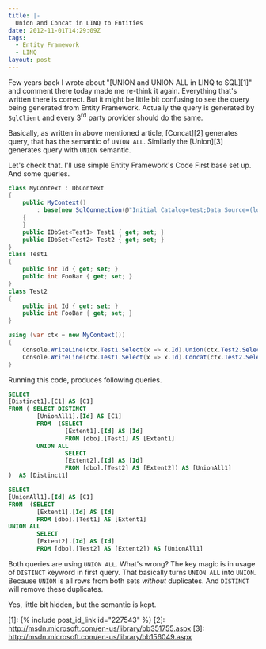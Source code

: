 ```yaml
---
title: |-
  Union and Concat in LINQ to Entities
date: 2012-11-01T14:29:09Z
tags:
  - Entity Framework
  - LINQ
layout: post
---
```

Few years back I wrote about "[UNION and UNION ALL in LINQ to SQL][1]" and comment there today made me re-think it again. Everything that's written there is correct. But it might be little bit confusing to see the query being generated from Entity Framework. Actually the query is generated by `SqlClient` and every 3<sup>rd</sup> party provider should do the same.

Basically, as written in above mentioned article, [Concat][2] generates query, that has the semantic of `UNION ALL`. Similarly the [Union][3] generates query with `UNION` semantic.

Let's check that. I'll use simple Entity Framework's Code First base set up. And some queries.

```csharp
class MyContext : DbContext
{
	public MyContext()
		: base(new SqlConnection(@"Initial Catalog=test;Data Source=(localdb)\mssql;Integrated Security=True;Pooling=false;"), true)
	{
	}
	public IDbSet<Test1> Test1 { get; set; }
	public IDbSet<Test2> Test2 { get; set; }
}
class Test1
{
	public int Id { get; set; }
	public int FooBar { get; set; }
}
class Test2
{
	public int Id { get; set; }
	public int FooBar { get; set; }
}
```

```csharp
using (var ctx = new MyContext())
{
	Console.WriteLine(ctx.Test1.Select(x => x.Id).Union(ctx.Test2.Select(x => x.Id)).ToString());
	Console.WriteLine(ctx.Test1.Select(x => x.Id).Concat(ctx.Test2.Select(x => x.Id)).ToString());
}
```

Running this code, produces following queries.

```sql
SELECT
[Distinct1].[C1] AS [C1]
FROM ( SELECT DISTINCT
        [UnionAll1].[Id] AS [C1]
        FROM  (SELECT
                [Extent1].[Id] AS [Id]
                FROM [dbo].[Test1] AS [Extent1]
        UNION ALL
                SELECT
                [Extent2].[Id] AS [Id]
                FROM [dbo].[Test2] AS [Extent2]) AS [UnionAll1]
)  AS [Distinct1]
```

```sql
SELECT
[UnionAll1].[Id] AS [C1]
FROM  (SELECT
        [Extent1].[Id] AS [Id]
        FROM [dbo].[Test1] AS [Extent1]
UNION ALL
        SELECT
        [Extent2].[Id] AS [Id]
        FROM [dbo].[Test2] AS [Extent2]) AS [UnionAll1]
```

Both queries are using `UNION ALL`. What's wrong? The key magic is in usage of `DISTINCT` keyword in first query. That basically turns `UNION ALL` into `UNION`. Because `UNION` is all rows from both sets _without_ duplicates. And `DISTINCT` will remove these duplicates.

Yes, little bit hidden, but the semantic is kept.

[1]: {% include post_id_link id="227543" %}
[2]: http://msdn.microsoft.com/en-us/library/bb351755.aspx
[3]: http://msdn.microsoft.com/en-us/library/bb156049.aspx
